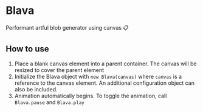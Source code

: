# Blava

Performant artful blob generator using canvas 📋

## How to use

1. Place a blank canvas element into a parent container. The canvas will be resized to cover the parent element
2. Initialize the Blava object with `new Blava(canvas)` where `canvas` is a reference to the canvas element. An additional configuration object can also be included.
3. Animation automatically begins. To toggle the animation, call `Blava.pause` and `Blava.play`
